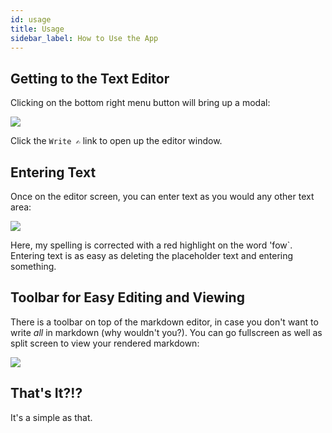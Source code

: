 ```yaml
---
id: usage
title: Usage
sidebar_label: How to Use the App
---
```


## Getting to the Text Editor

Clicking on the bottom right menu button will bring up a modal:

![](https://cl.ly/234a15ca13db/Screen%252520Recording%2525202018-09-20%252520at%25252011.54%252520PM.gif)

Click the `Write ✍️` link to open up the editor window.


## Entering Text

Once on the editor screen, you can enter text as you would any other text area:

![](https://cl.ly/6184d4f08dd6/Screen%252520Recording%2525202018-09-20%252520at%25252011.51%252520PM.gif)

Here, my spelling is corrected with a red highlight on the word 'fow`. Entering text is as easy as deleting the placeholder text and entering something.

## Toolbar for Easy Editing and Viewing

There is a toolbar on top of the markdown editor, in case you don't want to write *all* in markdown (why wouldn't you?). You can go fullscreen as well as split screen to view your rendered markdown:

![](https://cl.ly/81b2a7a2209b/Screen%252520Recording%2525202018-09-21%252520at%25252012.04%252520AM.gif)

## That's It?!?

It's a simple as that.
